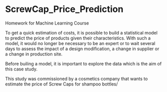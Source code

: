 # ScrewCap_Price_Prediction
Homework for Machine Learning Course

To get a quick estimation of costs, it is possible to build a statistical model to predict the price of products given their characteristics. 
With such a model, it would no longer be necessary to be an expert or to wait several days to assess the impact of a design modification, a change in supplier or a change in production
site. 

Before builing a model, it is important to explore the data which is the aim of this case study.

This study was commissioned by a cosmetics company that wants to estimate the price of Screw Caps for shampoo bottles/
